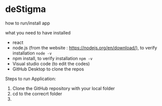 # deStigma

how to run/install app

what you need to have installed
- react
- node.js (from the website : https://nodejs.org/en/download/),
to verify installation
``` node -v ```
- npm install,
to verify installation
``` npm -v ```
- Visual studio code (to edit the codes)
- GitHub Desktop to clone the repos

Steps to run Application:
1) Clone the GitHub repository with your local folder
2) cd to the correcrt folder
3) 
